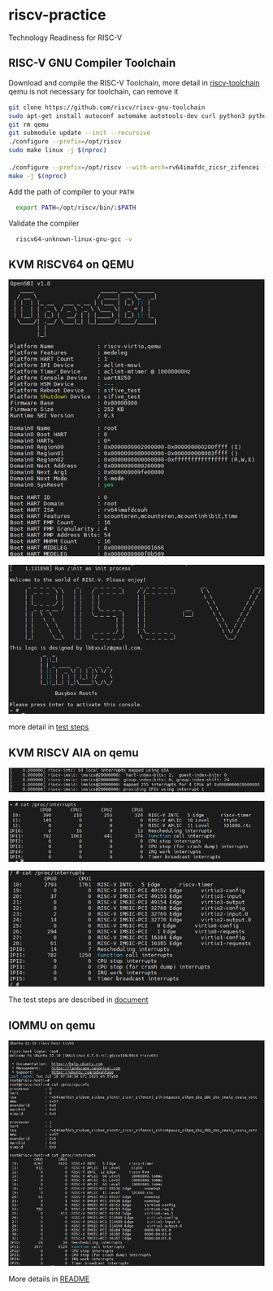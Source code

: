 # riscv-practice
Technology Readiness for RISC-V

## RISC-V GNU Compiler Toolchain
Download and compile the RISC-V Toolchain, more detail in [riscv-toolchain](https://github.com/riscv-collab/riscv-gnu-toolchain)
qemu is not necessary for toolchain, can remove it
```bash
git clone https://github.com/riscv/riscv-gnu-toolchain
sudo apt-get install autoconf automake autotools-dev curl python3 python3-pip libmpc-dev libmpfr-dev libgmp-dev gawk build-essential bison flex texinfo gperf libtool patchutils bc zlib1g-dev libexpat-dev ninja-build git cmake libglib2.0-dev
git rm qemu
git submodule update --init --recursive
./configure --prefix=/opt/riscv
sudo make linux -j $(nproc)

./configure --prefix=/opt/riscv --with-arch=rv64imafdc_zicsr_zifencei --with-abi=lp64d
make -j $(nproc)
```
Add the path of compiler to your `PATH`
```bash
  export PATH=/opt/riscv/bin/:$PATH
```
Validate the compiler
```bash
  riscv64-unknown-linux-gnu-gcc -v
```

## KVM RISCV64 on QEMU
![opensbi](kvm_riscv64_on_qemu/opensbi.jpg)

![welcome](kvm_riscv64_on_qemu/welcome.jpg)

more detail in [test steps](kvm_riscv64_on_qemu/README.md)

## KVM RISCV AIA on qemu
![aia_driver](kvm_aia_on_qemu/aia.jpg)

![aplic_interrupt](kvm_aia_on_qemu/aplic.jpg)

![vm_interrupt](kvm_aia_on_qemu/imsic.jpg)

The test steps are described in [document](kvm_aia_on_qemu/README.md)

## IOMMU on qemu
![iommu](riscv_iommu_on_qemu/iommu.jpg)

More details in [README](riscv_iommu_on_qemu/README.md)
